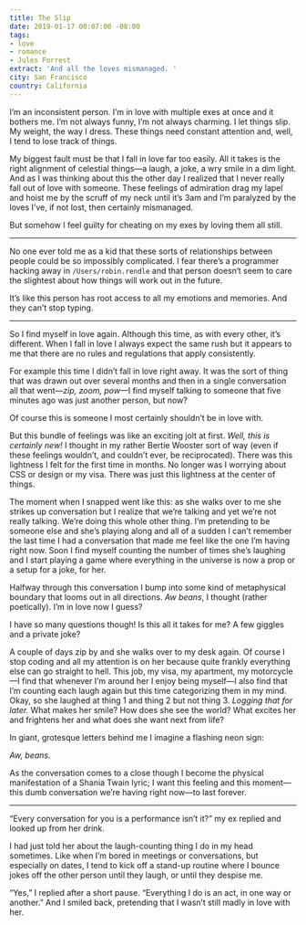 ```yaml
---
title: The Slip
date: 2019-01-17 00:07:00 -08:00
tags:
- love
- romance
- Jules Forrest
extract: 'And all the loves mismanaged. '
city: San Francisco
country: California
---
```


I’m an inconsistent person. I’m in love with multiple exes at once and it bothers me. I’m not always funny, I’m not always charming. I let things slip. My weight, the way I dress. These things need constant attention and, well, I tend to lose track of things.

My biggest fault must be that I fall in love far too easily. All it takes is the right alignment of celestial things—a laugh, a joke, a wry smile in a dim light. And as I was thinking about this the other day I realized that I never really fall out of love with someone. These feelings of admiration drag my lapel and hoist me by the scruff of my neck until it’s 3am and I’m paralyzed by the loves I’ve, if not lost, then certainly mismanaged.

But somehow I feel guilty for cheating on my exes by loving them all still.

***

No one ever told me as a kid that these sorts of relationships between people could be so impossibly complicated. I fear there’s a programmer hacking away in `/Users/robin.rendle` and that person doesn‘t seem to care the slightest about how things will work out in the future.

It’s like this person has root access to all my emotions and memories. And they can’t stop typing.

***

So I find myself in love again. Although this time, as with every other, it’s different. When I fall in love I always expect the same rush but it appears to me that there are no rules and regulations that apply consistently.

For example this time I didn’t fall in love right away. It was the sort of thing that was drawn out over several months and then in a single conversation all that went—*zip, zoom, pow*—I find myself talking to someone that five minutes ago was just another person, but now?

Of course this is someone I most certainly shouldn’t be in love with.

But this bundle of feelings was like an exciting jolt at first. _Well, this is certainly new!_ I thought in my rather Bertie Wooster sort of way (even if these feelings wouldn’t, and couldn’t ever, be reciprocated). There was this lightness I felt for the first time in months. No longer was I worrying about CSS or design or my visa. There was just this lightness at the center of things.

The moment when I snapped went like this: as she walks over to me she strikes up conversation but I realize that we’re talking and yet we’re not really talking. We’re doing this whole other thing. I’m pretending to be someone else and she’s playing along and all of a sudden I can’t remember the last time I had a conversation that made me feel like the one I’m having right now. Soon I find myself counting the number of times she’s laughing and I start playing a game where everything in the universe is now a prop or a setup for a joke, for her.

Halfway through this conversation I bump into some kind of metaphysical boundary that looms out in all directions. _Aw beans_, I thought (rather poetically). I’m in love now I guess?

I have so many questions though! Is this all it takes for me? A few giggles and a private joke?

A couple of days zip by and she walks over to my desk again. Of course I stop coding and all my attention is on her because quite frankly everything else can go straight to hell. This job, my visa, my apartment, my motorcycle—I find that whenever I’m around her I enjoy being myself—I also find that I’m counting each laugh again but this time categorizing them in my mind. Okay, so she laughed at thing 1 and thing 2 but not thing 3. _Logging that for later._ What makes her smile? How does she see the world? What excites her and frightens her and what does she want next from life?

In giant, grotesque letters behind me I imagine a flashing neon sign:

_Aw, beans._

As the conversation comes to a close though I become the physical manifestation of a Shania Twain lyric; I want this feeling and this moment—this dumb conversation we’re having right now—to last forever.

***

“Every conversation for you is a performance isn’t it?” my ex replied and looked up from her drink.

I had just told her about the laugh-counting thing I do in my head sometimes. Like when I’m bored in meetings or conversations, but especially on dates, I tend to kick off a stand-up routine where I bounce jokes off the other person until they laugh, or until they despise me.

“Yes,” I replied after a short pause. “Everything I do is an act, in one way or another.” And I smiled back, pretending that I wasn’t still madly in love with her.
